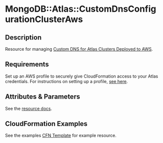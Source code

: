 # MongoDB::Atlas::CustomDnsConfigurationClusterAws

## Description

Resource for managing [Custom DNS for Atlas Clusters Deployed to AWS](https://www.mongodb.com/docs/api/doc/atlas-admin-api-v2/group/endpoint-aws-clusters-dns).

## Requirements

Set up an AWS profile to securely give CloudFormation access to your Atlas credentials.
For instructions on setting up a profile, [see here](/README.md#mongodb-atlas-api-keys-credential-management).

## Attributes & Parameters

See the [resource docs](https://github.com/PeerIslands/mongodbatlas-cloudformation-resources/blob/feature-custom-dns-config-cluster-aws/cfn-resources/custom-dns-configuration-cluster-aws/docs/README.md).


## CloudFormation Examples

See the examples [CFN Template](../../examples/custom-dns-configuration-cluster-aws/CustomDnsConfigurationClusterAws.json) for example resource.
